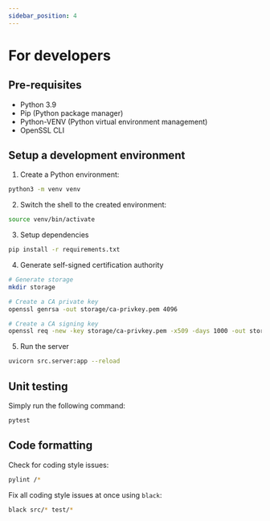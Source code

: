```yaml
---
sidebar_position: 4
---
```


# For developers

## Pre-requisites
* Python 3.9 
* Pip (Python package manager)
* Python-VENV (Python virtual environment management)
* OpenSSL CLI

## Setup a development environment
1. Create a Python environment:

```bash
python3 -m venv venv
```


2. Switch the shell to the created environment:

```bash
source venv/bin/activate
```


3. Setup dependencies

```bash
pip install -r requirements.txt
```

4. Generate self-signed certification authority

```bash
# Generate storage
mkdir storage

# Create a CA private key
openssl genrsa -out storage/ca-privkey.pem 4096

# Create a CA signing key
openssl req -new -key storage/ca-privkey.pem -x509 -days 1000 -out storage/ca-pubkey.pem -subj "/C=FR/ST=Loire/L=StEtienne/O=Global Security/OU=IT Department/CN=example.com"
```

5. Run the server

```bash
uvicorn src.server:app --reload
```

## Unit testing
Simply run the following command:

```bash
pytest
```

## Code formatting
Check for coding style issues:
```bash
pylint /*
```

Fix all coding style issues at once using `black`:
```bash
black src/* test/* 
```



